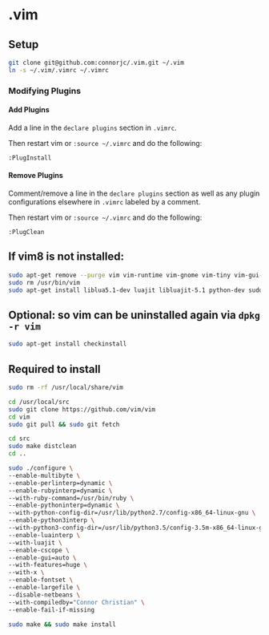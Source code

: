# .vim

## Setup
```sh
git clone git@github.com:connorjc/.vim.git ~/.vim
ln -s ~/.vim/.vimrc ~/.vimrc
```

### Modifying Plugins

#### Add Plugins
Add a line in the `declare plugins` section in `.vimrc`.

Then restart vim or `:source ~/.vimrc` and do the following:

```
:PlugInstall
```

#### Remove Plugins
Comment/remove a line in the `declare plugins` section as well as any 
plugin configurations elsewhere in `.vimrc` labeled by a comment.

Then restart vim or `:source ~/.vimrc` and do the following:

```
:PlugClean
```

## If vim8 is not installed:
```sh
sudo apt-get remove --purge vim vim-runtime vim-gnome vim-tiny vim-gui-common
sudo rm /usr/bin/vim
sudo apt-get install liblua5.1-dev luajit libluajit-5.1 python-dev sudo apt install python3-dev ruby-dev libperl-dev libncurses5-dev libatk1.0-dev libx11-dev libxpm-dev libxt-dev
```

## Optional: so vim can be uninstalled again via `dpkg -r vim`
```sh
sudo apt-get install checkinstall
```

## Required to install
```sh
sudo rm -rf /usr/local/share/vim 

cd /usr/local/src
sudo git clone https://github.com/vim/vim
cd vim
sudo git pull && sudo git fetch

cd src
sudo make distclean
cd ..

sudo ./configure \
--enable-multibyte \
--enable-perlinterp=dynamic \
--enable-rubyinterp=dynamic \
--with-ruby-command=/usr/bin/ruby \
--enable-pythoninterp=dynamic \
--with-python-config-dir=/usr/lib/python2.7/config-x86_64-linux-gnu \
--enable-python3interp \
--with-python3-config-dir=/usr/lib/python3.5/config-3.5m-x86_64-linux-gnu \
--enable-luainterp \
--with-luajit \
--enable-cscope \
--enable-gui=auto \
--with-features=huge \
--with-x \
--enable-fontset \
--enable-largefile \
--disable-netbeans \
--with-compiledby="Connor Christian" \
--enable-fail-if-missing

sudo make && sudo make install
```
